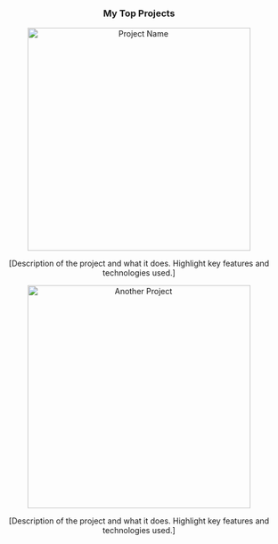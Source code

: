 <h3 align="center">My Top Projects</h3>

<p align="center">
  <a href="https://github.com/all3n2601/">
    <img src="url-to-project-demo-or-screenshot" alt="Project Name" width="400">
  </a>
</p>

<p align="center">
  [Description of the project and what it does. Highlight key features and technologies used.]
</p>

<p align="center">
  <a href="https://github.com/all3n2601/another-project">
    <img src="url-to-project-demo-or-screenshot" alt="Another Project" width="400">
  </a>
</p>

<p align="center">
  [Description of the project and what it does. Highlight key features and technologies used.]
</p>
